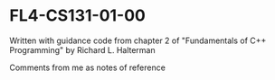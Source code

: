 # FL4-CS131-01-00
Written with guidance code from chapter 2 of "Fundamentals of C++ Programming" by Richard L. Halterman

Comments from me as notes of reference